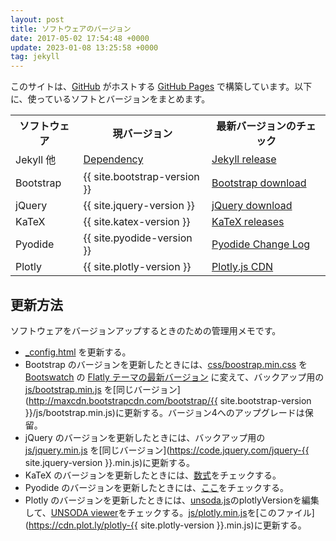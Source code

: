 ```yaml
---
layout: post
title: ソフトウェアのバージョン
date: 2017-05-02 17:54:48 +0000
update: 2023-01-08 13:25:58 +0000
tag: jekyll
---
```

このサイトは、[GitHub](https://github.com/) がホストする [GitHub Pages](https://pages.github.com/) で構築しています。以下に、使っているソフトとバージョンをまとめます。

<table>
<tr><th>ソフトウェア</th>
<th>現バージョン</th>
<th>最新バージョンのチェック</th>
</tr>
<tr>
<td>Jekyll 他</td>
<td><a href="https://pages.github.com/versions/">Dependency</a></td>
<td><a href="https://jekyllrb.com/news/releases/">Jekyll release</a></td>
</tr>
<tr>
<td>Bootstrap</td>
<td>{{ site.bootstrap-version }}</td>
<td><a href="http://getbootstrap.com/getting-started/">Bootstrap download</a></td>
</tr>
<tr>
<td>jQuery</td>
<td>{{ site.jquery-version }}</td>
<td><a href="https://jquery.com/download/">jQuery download</a></td>
</tr>
<tr>
<td>KaTeX</td>
<td>{{ site.katex-version }}</td>
<td><a href="https://github.com/Khan/KaTeX/releases">KaTeX releases</a></td>
</tr>
<tr>
<td>Pyodide</td>
<td>{{ site.pyodide-version }}</td>
<td><a href="https://pyodide.org/en/stable/project/changelog.html
">Pyodide Change Log</a></td>
</tr>
<tr>
<td>Plotly</td>
<td>{{ site.plotly-version }}</td>
<td><a href="https://plotly.com/javascript/getting-started/">Plotly.js CDN</a></td>
</tr>
</table>

## 更新方法 ##

ソフトウェアをバージョンアップするときのための管理用メモです。

- [_config.html](https://github.com/sekika/sekika.github.io/blob/master/_config.yml) を更新する。
- Bootstrap のバージョンを更新したときには、[css/boostrap.min.css](https://github.com/sekika/sekika.github.io/blob/master/css/bootstrap.min.css) を [Bootswatch](http://bootswatch.com) の [Flatly テーマの最新バージョン](http://bootswatch.com/flatly/bootstrap.min.css) に変えて、バックアップ用の [js/bootstrap.min.js](https://github.com/sekika/sekika.github.io/blob/master/js/bootstrap.min.js) を[同じバージョン](http://maxcdn.bootstrapcdn.com/bootstrap/{{ site.bootstrap-version }}/js/bootstrap.min.js)に更新する。バージョン4へのアップグレードは保留。
- jQuery のバージョンを更新したときには、バックアップ用の [js/jquery.min.js](https://github.com/sekika/sekika.github.io/blob/master/js/jquery.min.js) を[同じバージョン](https://code.jquery.com/jquery-{{ site.jquery-version }}.min.js)に更新する。
- KaTeX のバージョンを更新したときには、[数式](/2017/05/02/derivative/)をチェックする。
- Pyodide のバージョンを更新したときには、[ここ](/2022/08/18/Pyodide/)をチェックする。
- Plotly のバージョンを更新したときには、[unsoda.js](/js/unsoda.js)のplotlyVersionを編集して、[UNSODA viewer](/unsoda/)をチェックする。[js/plotly.min.js](/js/plotly.min.js)を[このファイル](https://cdn.plot.ly/plotly-{{ site.plotly-version }}.min.js)に更新する。

